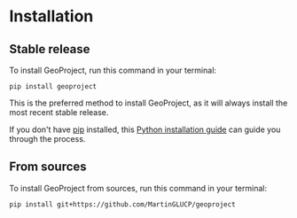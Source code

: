 # Installation

## Stable release

To install GeoProject, run this command in your terminal:

```
pip install geoproject
```

This is the preferred method to install GeoProject, as it will always install the most recent stable release.

If you don't have [pip](https://pip.pypa.io) installed, this [Python installation guide](http://docs.python-guide.org/en/latest/starting/installation/) can guide you through the process.

## From sources

To install GeoProject from sources, run this command in your terminal:

```
pip install git+https://github.com/MartinGLUCP/geoproject
```
